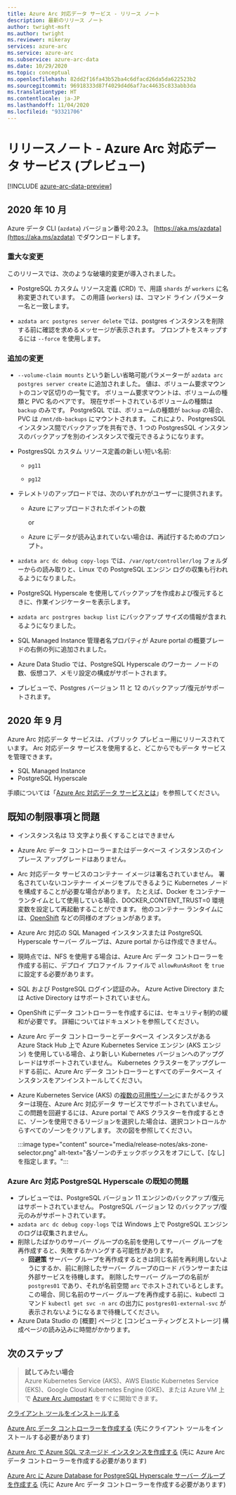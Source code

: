 ```yaml
---
title: Azure Arc 対応データ サービス - リリース ノート
description: 最新のリリース ノート
author: twright-msft
ms.author: twright
ms.reviewer: mikeray
services: azure-arc
ms.service: azure-arc
ms.subservice: azure-arc-data
ms.date: 10/29/2020
ms.topic: conceptual
ms.openlocfilehash: 82dd2f16fa43b52ba4c6dfacd26da5da622523b2
ms.sourcegitcommit: 96918333d87f4029d4d6af7ac44635c833abb3da
ms.translationtype: HT
ms.contentlocale: ja-JP
ms.lasthandoff: 11/04/2020
ms.locfileid: "93321706"
---
```

# <a name="release-notes---azure-arc-enabled-data-services-preview"></a>リリースノート - Azure Arc 対応データ サービス (プレビュー)

[!INCLUDE [azure-arc-data-preview](../../../includes/azure-arc-data-preview.md)]

## <a name="october-2020"></a>2020 年 10 月 

Azure データ CLI (`azdata`) バージョン番号:20.2.3。 [https://aka.ms/azdata](https://aka.ms/azdata) でダウンロードします。

### <a name="breaking-changes"></a>重大な変更

このリリースでは、次のような破壊的変更が導入されました。 

* PostgreSQL カスタム リソース定義 (CRD) で、用語 `shards` が `workers` に名称変更されています。 この用語 (`workers`) は、コマンド ライン パラメーター名と一致します。

* `azdata arc postgres server delete` では、postgres インスタンスを削除する前に確認を求めるメッセージが表示されます。  プロンプトをスキップするには `--force` を使用します。

### <a name="additional-changes"></a>追加の変更

* `--volume-claim mounts` という新しい省略可能パラメーターが `azdata arc postgres server create` に追加されました。 値は、ボリューム要求マウントのコンマ区切りの一覧です。 ボリューム要求マウントは、ボリュームの種類と PVC 名のペアです。 現在サポートされているボリュームの種類は `backup` のみです。  PostgreSQL では、ボリュームの種類が `backup` の場合、PVC は `/mnt/db-backups` にマウントされます。  これにより、PostgresSQL インスタンス間でバックアップを共有でき、1 つの PostgresSQL インスタンスのバックアップを別のインスタンスで復元できるようになります。

* PostgresSQL カスタム リソース定義の新しい短い名前: 

  * `pg11` 

  * `pg12`

* テレメトリのアップロードでは、次のいずれかがユーザーに提供されます。

   * Azure にアップロードされたポイントの数

     or 

   * Azure にデータが読み込まれていない場合は、再試行するためのプロンプト。

* `azdata arc dc debug copy-logs` では、`/var/opt/controller/log` フォルダーからの読み取りと、Linux での PostgreSQL エンジン ログの収集も行われるようになりました。

*   PostgreSQL Hyperscale を使用してバックアップを作成および復元するときに、作業インジケーターを表示します。

* `azdata arc postrgres backup list` にバックアップ サイズの情報が含まれるようになりました。

* SQL Managed Instance 管理者名プロパティが Azure portal の概要ブレードの右側の列に追加されました。

* Azure Data Studio では、PostgreSQL Hyperscale のワーカー ノードの数、仮想コア、メモリ設定の構成がサポートされます。 

* プレビューで、Postgres バージョン 11 と 12 のバックアップ/復元がサポートされます。

## <a name="september-2020"></a>2020 年 9 月

Azure Arc 対応データ サービスは、パブリック プレビュー用にリリースされています。 Arc 対応データ サービスを使用すると、どこからでもデータ サービスを管理できます。

- SQL Managed Instance
- PostgreSQL Hyperscale

手順については「[Azure Arc 対応データ サービスとは](overview.md)」を参照してください。

## <a name="known-limitations-and-issues"></a>既知の制限事項と問題

- インスタンス名は 13 文字より長くすることはできません
- Azure Arc データ コントローラーまたはデータベース インスタンスのインプレース アップグレードはありません。
- Arc 対応データ サービスのコンテナー イメージは署名されていません。  署名されていないコンテナー イメージをプルできるように Kubernetes ノードを構成することが必要な場合があります。  たとえば、Docker をコンテナー ランタイムとして使用している場合、DOCKER_CONTENT_TRUST=0 環境変数を設定して再起動することができます。  他のコンテナー ランタイムには、[OpenShift](https://docs.openshift.com/container-platform/4.5/openshift_images/image-configuration.html#images-configuration-file_image-configuration) などの同様のオプションがあります。
- Azure Arc 対応の SQL Managed インスタンスまたは PostgreSQL Hyperscale サーバー グループは、Azure portal からは作成できません。
- 現時点では、NFS を使用する場合は、Azure Arc データ コントローラーを作成する前に、デプロイ プロファイル ファイルで `allowRunAsRoot` を `true` に設定する必要があります。
- SQL および PostgreSQL ログイン認証のみ。  Azure Active Directory または Active Directory はサポートされていません。
- OpenShift にデータ コントローラーを作成するには、セキュリティ制約の緩和が必要です。  詳細についてはドキュメントを参照してください。
- Azure Arc データ コントローラーとデータベース インスタンスがある Azure Stack Hub 上で Azure Kubernetes Service エンジン (AKS エンジン) を使用している場合、より新しい Kubernetes バージョンへのアップグレードはサポートされていません。 Kubernetes クラスターをアップグレードする前に、Azure Arc データ コントローラーとすべてのデータベース インスタンスをアンインストールしてください。
- Azure Kubernetes Service (AKS) の[複数の可用性ゾーン](../../aks/availability-zones.md)にまたがるクラスターは現在、Azure Arc 対応データ サービスでサポートされていません。 この問題を回避するには、Azure portal で AKS クラスターを作成するときに、ゾーンを使用できるリージョンを選択した場合は、選択コントロールからすべてのゾーンをクリアします。 次の図を参照してください。

   :::image type="content" source="media/release-notes/aks-zone-selector.png" alt-text="各ゾーンのチェックボックスをオフにして、[なし] を指定します。":::


### <a name="known-issues-for-azure-arc-enabled-postgresql-hyperscale"></a>Azure Arc 対応 PostgreSQL Hyperscale の既知の問題   

- プレビューでは、PostgreSQL バージョン 11 エンジンのバックアップ/復元はサポートされていません。 PostgreSQL バージョン 12 のバックアップ/復元のみがサポートされています。
- `azdata arc dc debug copy-logs` では Windows 上で PostgreSQL エンジンのログは収集されません。
- 削除したばかりのサーバー グループの名前を使用してサーバー グループを再作成すると、失敗するかハングする可能性があります。 
   - **回避策** サーバー グループを再作成するときは同じ名前を再利用しないようにするか、前に削除したサーバー グループのロード バランサーまたは外部サービスを待機します。 削除したサーバー グループの名前が `postgres01` であり、それが名前空間 `arc` でホストされているとします。この場合、同じ名前のサーバー グループを再作成する前に、kubectl コマンド `kubectl get svc -n arc` の出力に `postgres01-external-svc` が表示されないようになるまで待機してください。
 - Azure Data Studio の [概要] ページと [コンピューティングとストレージ] 構成ページの読み込みに時間がかかります。 



## <a name="next-steps"></a>次のステップ
  
> **試してみたい場合**  
> Azure Kubernetes Service (AKS)、AWS Elastic Kubernetes Service (EKS)、Google Cloud Kubernetes Engine (GKE)、または Azure VM 上で [Azure Arc Jumpstart](https://github.com/microsoft/azure_arc#azure-arc-enabled-data-services) をすぐに開始できます。

[クライアント ツールをインストールする](install-client-tools.md)

[Azure Arc データ コントローラーを作成する](create-data-controller.md) (先にクライアント ツールをインストールする必要があります)

[Azure Arc で Azure SQL マネージド インスタンスを作成する](create-sql-managed-instance.md) (先に Azure Arc データ コントローラーを作成する必要があります)

[Azure Arc に Azure Database for PostgreSQL Hyperscale サーバー グループを作成する](create-postgresql-hyperscale-server-group.md) (先に Azure Arc データ コントローラーを作成する必要があります)
